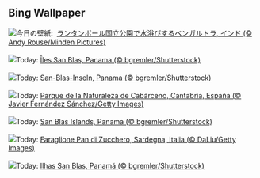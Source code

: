 ## Bing Wallpaper
![](https://www.bing.com/th?id=OHR.TigerIndia_JA-JP8434138959_UHD.jpg&w=1000)今日の壁紙: &nbsp;[ランタンボール国立公園で水浴びするベンガルトラ, インド (© Andy Rouse/Minden Pictures)](https://www.bing.com/th?id=OHR.TigerIndia_JA-JP8434138959_UHD.jpg)
<br><br/>
![](https://www.bing.com/th?id=OHR.SanBlasIslands_FR-FR9472873126_UHD.jpg&w=1000)Today: [Îles San Blas, Panama (© bgremler/Shutterstock)](https://www.bing.com/th?id=OHR.SanBlasIslands_FR-FR9472873126_UHD.jpg)
<br><br/>
![](https://www.bing.com/th?id=OHR.SanBlasIslands_DE-DE7177823462_UHD.jpg&w=1000)Today: [San-Blas-Inseln, Panama (© bgremler/Shutterstock)](https://www.bing.com/th?id=OHR.SanBlasIslands_DE-DE7177823462_UHD.jpg)
<br><br/>
![](https://www.bing.com/th?id=OHR.CantabriaDay_ES-ES8077201829_UHD.jpg&w=1000)Today: [Parque de la Naturaleza de Cabárceno, Cantabria, España (© Javier Fernández Sánchez/Getty Images)](https://www.bing.com/th?id=OHR.CantabriaDay_ES-ES8077201829_UHD.jpg)
<br><br/>
![](https://www.bing.com/th?id=OHR.SanBlasIslands_EN-GB5570555244_UHD.jpg&w=1000)Today: [San Blas Islands, Panama (© bgremler/Shutterstock)](https://www.bing.com/th?id=OHR.SanBlasIslands_EN-GB5570555244_UHD.jpg)
<br><br/>
![](https://www.bing.com/th?id=OHR.PandiZucchero_IT-IT1428407618_UHD.jpg&w=1000)Today: [Faraglione Pan di Zucchero, Sardegna, Italia (© DaLiu/Getty Images)](https://www.bing.com/th?id=OHR.PandiZucchero_IT-IT1428407618_UHD.jpg)
<br><br/>
![](https://www.bing.com/th?id=OHR.SanBlasIslands_PT-BR0401979810_UHD.jpg&w=1000)Today: [Ilhas San Blas, Panamá (© bgremler/Shutterstock)](https://www.bing.com/th?id=OHR.SanBlasIslands_PT-BR0401979810_UHD.jpg)
<br><br/>
